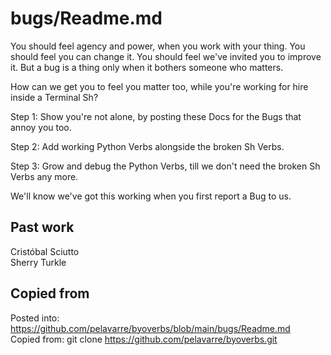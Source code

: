 # bugs/Readme.md

You should feel agency and power, when you work with your thing.
You should feel you can change it.
You should feel we've invited you to improve it.
But a bug is a thing only when it bothers someone who matters.

How can we get you to feel you matter too,
while you're working for hire inside a Terminal Sh?

Step 1:
Show you're not alone, by posting these Docs for the Bugs that annoy you too.

Step 2:
Add working Python Verbs alongside the broken Sh Verbs.

Step 3:
Grow and debug the Python Verbs, till we don't need the broken Sh Verbs any more.

We'll know we've got this working when you first report a Bug to us.

## Past work

Cristóbal Sciutto
<br>
Sherry Turkle

## Copied from

Posted into:  https://github.com/pelavarre/byoverbs/blob/main/bugs/Readme.md
<br>
Copied from:  git clone https://github.com/pelavarre/byoverbs.git
